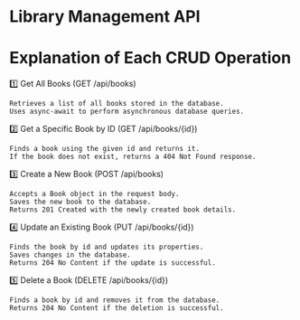 # Library Management API
# Explanation of Each CRUD Operation
1️⃣ Get All Books (GET /api/books)

    Retrieves a list of all books stored in the database.
    Uses async-await to perform asynchronous database queries.

2️⃣ Get a Specific Book by ID (GET /api/books/{id})

    Finds a book using the given id and returns it.
    If the book does not exist, returns a 404 Not Found response.

3️⃣ Create a New Book (POST /api/books)

    Accepts a Book object in the request body.
    Saves the new book to the database.
    Returns 201 Created with the newly created book details.

4️⃣ Update an Existing Book (PUT /api/books/{id})

    Finds the book by id and updates its properties.
    Saves changes in the database.
    Returns 204 No Content if the update is successful.

5️⃣ Delete a Book (DELETE /api/books/{id})

    Finds a book by id and removes it from the database.
    Returns 204 No Content if the deletion is successful.
